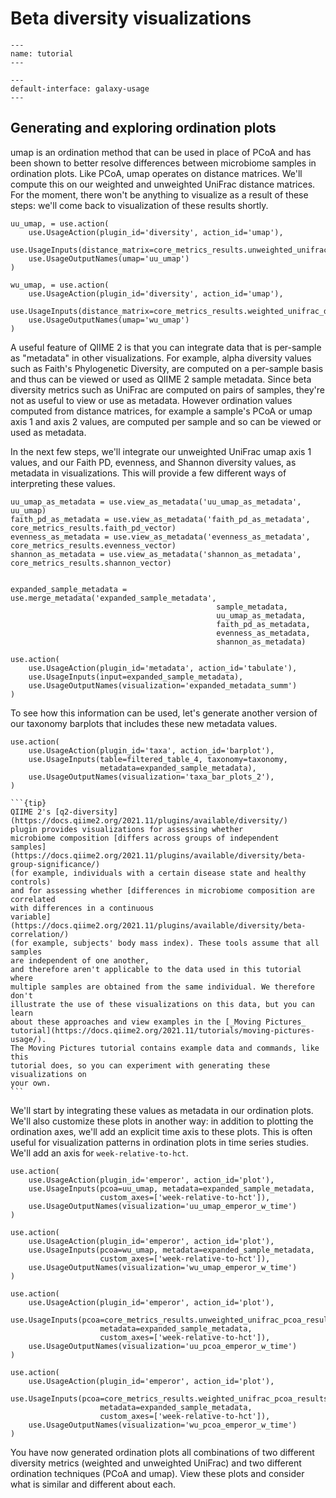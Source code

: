 # Beta diversity visualizations

```{usage-scope}
---
name: tutorial
---
```

```{usage-selector}
---
default-interface: galaxy-usage
---
```

## Generating and exploring ordination plots

umap is an ordination method that can be used in place of PCoA and has been
shown to better resolve differences between microbiome samples in ordination
plots. Like PCoA, umap operates on distance matrices. We'll compute this on our
weighted and unweighted UniFrac distance matrices. For the moment, there won't
be anything to visualize as a result of these steps: we'll come back to
visualization of these results shortly.

```{usage}
uu_umap, = use.action(
    use.UsageAction(plugin_id='diversity', action_id='umap'),
    use.UsageInputs(distance_matrix=core_metrics_results.unweighted_unifrac_distance_matrix),
    use.UsageOutputNames(umap='uu_umap')
)

wu_umap, = use.action(
    use.UsageAction(plugin_id='diversity', action_id='umap'),
    use.UsageInputs(distance_matrix=core_metrics_results.weighted_unifrac_distance_matrix),
    use.UsageOutputNames(umap='wu_umap')
)
```

A useful feature of QIIME 2 is that you can integrate data that is
per-sample as "metadata" in other visualizations. For example, alpha diversity
values such as Faith's Phylogenetic Diversity, are computed on a per-sample
basis and thus can be viewed or used as QIIME 2 sample metadata. Since beta
diversity metrics such as UniFrac are computed on pairs of samples, they're not
as useful to view or use as metadata. However ordination values computed from
distance matrices, for example a sample's PCoA or umap axis 1 and axis 2
values, are computed per sample and so can be viewed or used as metadata.

In the next few steps, we'll integrate our unweighted UniFrac umap axis 1
values, and our Faith PD, evenness, and Shannon diversity values, as metadata
in visualizations. This will provide a few different ways of interpreting
these values.

```{usage}
uu_umap_as_metadata = use.view_as_metadata('uu_umap_as_metadata', uu_umap)
faith_pd_as_metadata = use.view_as_metadata('faith_pd_as_metadata', core_metrics_results.faith_pd_vector)
evenness_as_metadata = use.view_as_metadata('evenness_as_metadata', core_metrics_results.evenness_vector)
shannon_as_metadata = use.view_as_metadata('shannon_as_metadata', core_metrics_results.shannon_vector)


expanded_sample_metadata = use.merge_metadata('expanded_sample_metadata',
                                              sample_metadata,
                                              uu_umap_as_metadata,
                                              faith_pd_as_metadata,
                                              evenness_as_metadata,
                                              shannon_as_metadata)
```

```{usage}
use.action(
    use.UsageAction(plugin_id='metadata', action_id='tabulate'),
    use.UsageInputs(input=expanded_sample_metadata),
    use.UsageOutputNames(visualization='expanded_metadata_summ')
)
```

To see how this information can be used, let's generate another version of our
taxonomy barplots that includes these new metadata values.

```{usage}
use.action(
    use.UsageAction(plugin_id='taxa', action_id='barplot'),
    use.UsageInputs(table=filtered_table_4, taxonomy=taxonomy,
                    metadata=expanded_sample_metadata),
    use.UsageOutputNames(visualization='taxa_bar_plots_2'),
)
```

````{margin}
```{tip}
QIIME 2's [q2-diversity](https://docs.qiime2.org/2021.11/plugins/available/diversity/)
plugin provides visualizations for assessing whether
microbiome composition [differs across groups of independent
samples](https://docs.qiime2.org/2021.11/plugins/available/diversity/beta-group-significance/)
(for example, individuals with a certain disease state and healthy controls)
and for assessing whether [differences in microbiome composition are correlated
with differences in a continuous
variable](https://docs.qiime2.org/2021.11/plugins/available/diversity/beta-correlation/)
(for example, subjects' body mass index). These tools assume that all samples
are independent of one another,
and therefore aren't applicable to the data used in this tutorial where
multiple samples are obtained from the same individual. We therefore don't
illustrate the use of these visualizations on this data, but you can learn
about these approaches and view examples in the [_Moving Pictures_
tutorial](https://docs.qiime2.org/2021.11/tutorials/moving-pictures-usage/).
The Moving Pictures tutorial contains example data and commands, like this
tutorial does, so you can experiment with generating these visualizations on
your own.
```
````

We'll start by integrating these values as metadata in our ordination plots.
We'll also customize these plots in another way: in addition to plotting the
ordination axes, we'll add an explicit time axis to these plots. This is often
useful for visualization patterns in ordination plots in time series studies.
We'll add an axis for `week-relative-to-hct`.

```{usage}
use.action(
    use.UsageAction(plugin_id='emperor', action_id='plot'),
    use.UsageInputs(pcoa=uu_umap, metadata=expanded_sample_metadata,
                    custom_axes=['week-relative-to-hct']),
    use.UsageOutputNames(visualization='uu_umap_emperor_w_time')
)

use.action(
    use.UsageAction(plugin_id='emperor', action_id='plot'),
    use.UsageInputs(pcoa=wu_umap, metadata=expanded_sample_metadata,
                    custom_axes=['week-relative-to-hct']),
    use.UsageOutputNames(visualization='wu_umap_emperor_w_time')
)

use.action(
    use.UsageAction(plugin_id='emperor', action_id='plot'),
    use.UsageInputs(pcoa=core_metrics_results.unweighted_unifrac_pcoa_results,
                    metadata=expanded_sample_metadata,
                    custom_axes=['week-relative-to-hct']),
    use.UsageOutputNames(visualization='uu_pcoa_emperor_w_time')
)

use.action(
    use.UsageAction(plugin_id='emperor', action_id='plot'),
    use.UsageInputs(pcoa=core_metrics_results.weighted_unifrac_pcoa_results,
                    metadata=expanded_sample_metadata,
                    custom_axes=['week-relative-to-hct']),
    use.UsageOutputNames(visualization='wu_pcoa_emperor_w_time')
)
```

You have now generated ordination plots all combinations of two different
diversity metrics (weighted and unweighted UniFrac) and two different
ordination techniques (PCoA and umap). View these plots and consider what is
similar and different about each.
